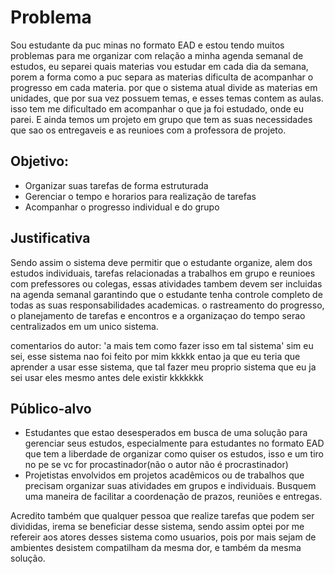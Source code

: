 # Problema


Sou estudante da puc minas no formato EAD e estou tendo muitos problemas para me organizar com relação a minha agenda semanal de estudos, eu separei quais materias vou estudar em cada dia da semana, porem a forma como a puc separa as materias dificulta de acompanhar o progresso em cada materia. por que o sistema atual divide as materias em unidades, que por sua vez possuem temas, e esses temas contem as aulas. isso tem me dificultado em acompanhar o que ja foi estudado, onde eu parei. E ainda temos um projeto em grupo que tem as suas necessidades que sao os entregaveis e as reunioes com a professora de projeto. 

## Objetivo:

* Organizar suas tarefas de forma estruturada
* Gerenciar o tempo e horarios para realização de tarefas
* Acompanhar o progresso individual e do grupo


## Justificativa

Sendo assim o sistema deve permitir que o estudante organize, alem dos estudos individuais, tarefas relacionadas a trabalhos em grupo e reunioes com prefessores ou colegas, essas atividades tambem devem ser incluidas na agenda semanal garantindo que o estudante tenha controle completo de todas as suas responsabilidades academicas. o rastreamento do progresso, o planejamento de tarefas e encontros e a organizaçao do tempo serao centralizados em um unico sistema.

comentarios do autor: 'a mais tem como fazer isso em tal sistema'
sim eu sei, esse sistema nao foi feito por mim kkkkk entao ja que eu teria que aprender a usar esse sistema, que tal fazer meu proprio sistema que eu ja sei usar eles mesmo antes dele existir kkkkkkk

## Público-alvo

- Estudantes que estao desesperados em busca de uma solução para gerenciar seus estudos, especialmente para estudantes no formato EAD que tem a liberdade de organizar como quiser os estudos, isso e um tiro no pe se vc for procastinador(não o autor não é procrastinador)
- Projetistas envolvidos em projetos acadêmicos ou de trabalhos que precisam organizar suas atividades em grupos e individuais. Busquem uma maneira de facilitar a coordenação de prazos, reuniões e entregas.

Acredito também que qualquer pessoa que realize tarefas que podem ser divididas, irema se beneficiar desse sistema, sendo assim optei por me refereir aos atores desses sistema como usuarios, pois por mais sejam de ambientes desistem compatilham da mesma dor, e também da mesma solução.
